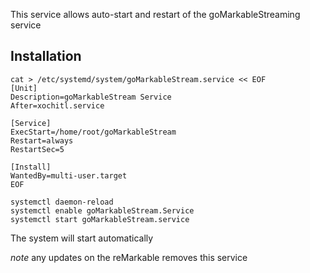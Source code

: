 This service allows auto-start and restart of the goMarkableStreaming service

## Installation

```shell
cat > /etc/systemd/system/goMarkableStream.service << EOF
[Unit]
Description=goMarkableStream Service
After=xochitl.service

[Service]
ExecStart=/home/root/goMarkableStream
Restart=always
RestartSec=5

[Install]
WantedBy=multi-user.target
EOF

systemctl daemon-reload
systemctl enable goMarkableStream.Service
systemctl start goMarkableStream.service
```

The system will start automatically

_note_ any updates on the reMarkable removes this service
